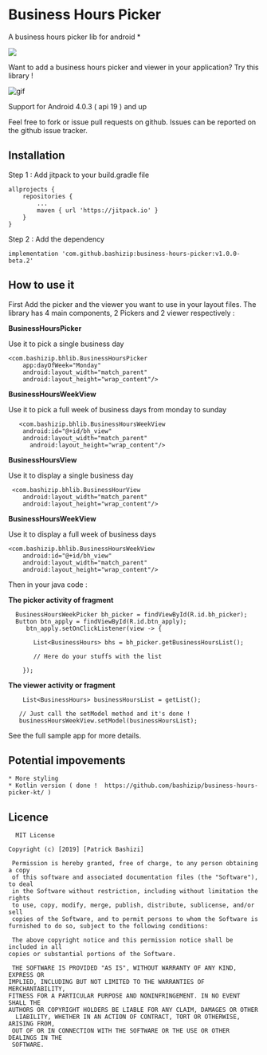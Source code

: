 # Business Hours Picker
A business hours picker lib for android *

[![](https://jitpack.io/v/bashizip/business-hours-picker.svg)](https://jitpack.io/#bashizip/business-hours-picker)

Want to add a business hours picker and viewer in your application? Try this library ! 

![gif](https://github.com/bashizip/business-hours-picker/blob/master/captures/ezgif.com-resize.gif?raw=true)


Support for Android 4.0.3 ( api 19 ) and up

Feel free to fork or issue pull requests on github. Issues can be reported on the github issue tracker.

## Installation 

Step 1 : Add jitpack to your build.gradle file

	
	
	allprojects {
		repositories {
			...
			maven { url 'https://jitpack.io' }
		}
	}
	

  
  Step 2 : Add the dependency
  

  
 	implementation 'com.github.bashizip:business-hours-picker:v1.0.0-beta.2'

   
  ## How to use it 
  
   
First  Add the picker and the viewer you want to use in your layout files. The library has 4 main components,
2 Pickers and 2 viewer respectively :

**BusinessHoursPicker**

 Use it to pick a single business day
 


    <com.bashizip.bhlib.BusinessHoursPicker
        app:dayOfWeek="Monday"
        android:layout_width="match_parent"
        android:layout_height="wrap_content"/>

        
  **BusinessHoursWeekView**
  
  Use it to pick a full week of business days from monday to sunday

	   <com.bashizip.bhlib.BusinessHoursWeekView
		android:id="@+id/bh_view"
		android:layout_width="match_parent"
	      android:layout_height="wrap_content"/>

   
   **BusinessHoursView**
    
   Use it to display a single business day
   
     <com.bashizip.bhlib.BusinessHourView
        android:layout_width="match_parent"
        android:layout_height="wrap_content"/>


**BusinessHoursWeekView**
     
   Use it to display a full week of business days 
   

    <com.bashizip.bhlib.BusinessHoursWeekView
        android:id="@+id/bh_view"
        android:layout_width="match_parent"
        android:layout_height="wrap_content"/>
  
     
  Then in your java code :
  
  **The picker activity of fragment**
  

	  BusinessHoursWeekPicker bh_picker = findViewById(R.id.bh_picker);
	  Button btn_apply = findViewById(R.id.btn_apply);
	     btn_apply.setOnClickListener(view -> {
	     
		   List<BusinessHours> bhs = bh_picker.getBusinessHoursList();

		   // Here do your stuffs with the list

		});
 		
	
        
   **The viewer activity or fragment**
   
   
        List<BusinessHours> businessHoursList = getList();
       
       // Just call the setModel method and it's done !
       businessHoursWeekView.setModel(businessHoursList);



See the full sample app for more details.

  ## Potential impovements

    * More styling
    * Kotlin version ( done !  https://github.com/bashizip/business-hours-picker-kt/ )


  ## Licence

      MIT License

   	Copyright (c) [2019] [Patrick Bashizi]

  	 Permission is hereby granted, free of charge, to any person obtaining a copy
  	 of this software and associated documentation files (the "Software"), to deal
  	 in the Software without restriction, including without limitation the rights
  	 to use, copy, modify, merge, publish, distribute, sublicense, and/or sell
  	 copies of the Software, and to permit persons to whom the Software is
   	furnished to do so, subject to the following conditions:

  	 The above copyright notice and this permission notice shall be included in all
   	copies or substantial portions of the Software.

  	 THE SOFTWARE IS PROVIDED "AS IS", WITHOUT WARRANTY OF ANY KIND, EXPRESS OR
   	IMPLIED, INCLUDING BUT NOT LIMITED TO THE WARRANTIES OF MERCHANTABILITY,
   	FITNESS FOR A PARTICULAR PURPOSE AND NONINFRINGEMENT. IN NO EVENT SHALL THE
   	AUTHORS OR COPYRIGHT HOLDERS BE LIABLE FOR ANY CLAIM, DAMAGES OR OTHER
 	  LIABILITY, WHETHER IN AN ACTION OF CONTRACT, TORT OR OTHERWISE, ARISING FROM,
  	 OUT OF OR IN CONNECTION WITH THE SOFTWARE OR THE USE OR OTHER DEALINGS IN THE
  	 SOFTWARE.
       

  

   
  
  
  
  
  

